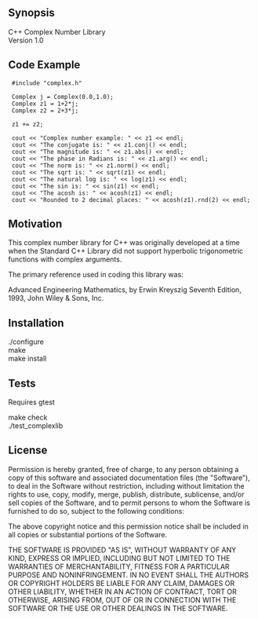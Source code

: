 ## Synopsis

C++ Complex Number Library   
Version 1.0

## Code Example

     #include "complex.h"

     Complex j = Complex(0.0,1.0);
     Complex z1 = 1+2*j;
     Complex z2 = 2+3*j;
  
     z1 += z2;
  
     cout << "Complex number example: " << z1 << endl;
     cout << "The conjugate is: " << z1.conj() << endl;
     cout << "The magnitude is: " << z1.abs() << endl;
     cout << "The phase in Radians is: " << z1.arg() << endl;
     cout << "The norm is: " << z1.norm() << endl;
     cout << "The sqrt is: " << sqrt(z1) << endl;
     cout << "The natural log is: " << log(z1) << endl;
     cout << "The sin is: " << sin(z1) << endl;
     cout << "The acosh is: " << acosh(z1) << endl;
     cout << "Rounded to 2 decimal places: " << acosh(z1).rnd(2) << endl;

## Motivation

This complex number library for C++ was originally developed at a time
when the Standard C++ Library did not support hyperbolic trigonometric
functions with complex arguments.

The primary reference used in coding this library was: 

Advanced Engineering Mathematics, by Erwin Kreyszig Seventh Edition,
1993, John Wiley & Sons, Inc.

## Installation

./configure  
make  
make install

## Tests

Requires gtest

make check  
./test_complexlib 

## License

Permission is hereby granted, free of charge, to any person obtaining
a copy of this software and associated documentation files (the
"Software"), to deal in the Software without restriction, including
without limitation the rights to use, copy, modify, merge, publish,
distribute, sublicense, and/or sell copies of the Software, and to
permit persons to whom the Software is furnished to do so, subject to
the following conditions:

The above copyright notice and this permission notice shall be
included in all copies or substantial portions of the Software.

THE SOFTWARE IS PROVIDED "AS IS", WITHOUT WARRANTY OF ANY KIND,
EXPRESS OR IMPLIED, INCLUDING BUT NOT LIMITED TO THE WARRANTIES OF
MERCHANTABILITY, FITNESS FOR A PARTICULAR PURPOSE AND
NONINFRINGEMENT. IN NO EVENT SHALL THE AUTHORS OR COPYRIGHT HOLDERS BE
LIABLE FOR ANY CLAIM, DAMAGES OR OTHER LIABILITY, WHETHER IN AN ACTION
OF CONTRACT, TORT OR OTHERWISE, ARISING FROM, OUT OF OR IN CONNECTION
WITH THE SOFTWARE OR THE USE OR OTHER DEALINGS IN THE SOFTWARE.


